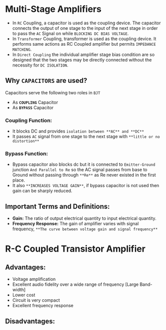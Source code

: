 # Multi-Stage Amplifiers

* In `RC` Coupling, a capacitor is used as the coupling device. The capacitor connects the output of one stage to the input of the next stage in order to pass the `AC` Signal on while `BLOCKING DC BIAS VOLTAGE`. 
* In `Transformer` Coupling, transformer is used as the coupling device. It performs same actions as RC Coupled amplifier but permits `IMPEDANCE MATCHING`.
* In `Direct Coupling` the individual amplifier stage bias condition are so designed that the two stages may be directly connected without the necessity for `DC ISOLATION`.

## Why `CAPACITORS` are used?

Capacitors serve the following two roles in `BJT`
* As **`COUPLING`** Capacitor
* As **`BYPASS`** Capacitor 

### **Coupling** Function:
* It blocks DC and provides `isolation between **AC** and **DC**`
* It passes `AC` signal from one stage to the next stage with `**little or no distortion**`

### **Bypass** Function:
* Bypass capacitor also blocks dc but it is connected to `Emitter-Ground` junction `And Parallel to Re` so the AC signal passes from base to Ground without passing through `**Re**` as Re never existed in the first place.
* It also `**INCREASES VOLTAGE GAIN**`, if bypass capacitor is not used then gain can be sharply reduced.

## Important Terms and Definitions:
* **Gain:** The ratio of output electrical quantity to input electrical quantity.
* **Frequency Response:** The gain of amplifier varies with signal frequency, `**The curve between voltage gain and signal frequency**`

# R-C Coupled Transistor Amplifier

## Advantages:
* Voltage amplification
* Excellent audio fidelity over a wide range of frequency [Large Band-width]
* Lower cost
* Circuit is very compact
* Excellent frequency response

## Disadvantages:
